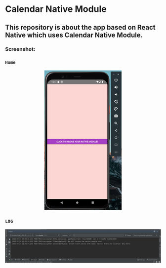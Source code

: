 # Calendar Native Module
## This repository is about the app based on React Native which uses Calendar Native Module.

### Screenshot: 
### ``` Home ```
<div align="center">
  <img src="screenshots/home.png" width="250">
  </div>
 
### ``` LOG ```
<div align="center">
 <img src="screenshots/log.png">
 </div>
